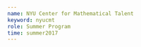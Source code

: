 ```yaml
---
name: NYU Center for Mathematical Talent
keyword: nyucmt
role: Summer Program
time: summer2017
---
```

